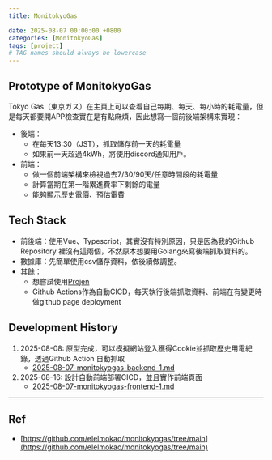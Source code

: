 ```yaml
---
title: MonitokyoGas

date: 2025-08-07 00:00:00 +0800
categories: [MonitokyoGas]
tags: [project]
# TAG names should always be lowercase
---
```

## Prototype of MonitokyoGas
Tokyo Gas（東京ガス）在主頁上可以查看自己每期、每天、每小時的耗電量，但是每天都要開APP檢查實在是有點麻煩，因此想寫一個前後端架構來實現：
* 後端：
    * 在每天13:30（JST），抓取儲存前一天的耗電量
    * 如果前一天超過4kWh，將使用discord通知用戶。
* 前端：
    * 做一個前端架構來檢視過去7/30/90天/任意時間段的耗電量
    * 計算當期在第一階累進費率下剩餘的電量
    * 能夠顯示歷史電價、預估電費

## Tech Stack
* 前後端：使用Vue、Typescript，其實沒有特別原因，只是因為我的Github Repository 裡沒有這兩個，不然原本想要用Golang來寫後端抓取資料的。
* 數據庫：先簡單使用csv儲存資料，依後續做調整。
* 其餘：
    * 想嘗試使用[Projen](https://github.com/projen/projen)
    * Github Actions作為自動CICD，每天執行後端抓取資料、前端在有變更時做github page deployment

## Development History
1. 2025-08-08: 原型完成，可以模擬網站登入獲得Cookie並抓取歷史用電紀錄，透過Github Action 自動抓取
    * [2025-08-07-monitokyogas-backend-1.md](../monitokyogas-backend-1/)
2. 2025-08-16: 設計自動前端部署CICD，並且實作前端頁面
    * [2025-08-07-monitokyogas-frontend-1.md](../monitokyogas-frontend-1/)

---
## Ref
* [https://github.com/elelmokao/monitokyogas/tree/main](https://github.com/elelmokao/monitokyogas/tree/main)
